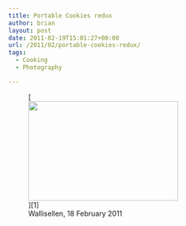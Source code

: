 ```yaml
---
title: Portable Cookies redux
author: brian
layout: post
date: 2011-02-19T15:01:27+00:00
url: /2011/02/portable-cookies-redux/
tags:
  - Cooking
  - Photography

---
```

<figure id="attachment_183" style="width: 300px" class="wp-caption aligncenter">[<img class="size-medium wp-image-183" title="IMG_3875" src="http://trammell.ch/wp-content/uploads/2011/02/IMG_3875-300x200.jpg" alt="" width="300" height="200" srcset="https://trammell.ch/wp-content/uploads/2011/02/IMG_3875-300x200.jpg 300w, https://trammell.ch/wp-content/uploads/2011/02/IMG_3875.jpg 1024w" sizes="(max-width: 300px) 100vw, 300px" />][1]<figcaption class="wp-caption-text">Wallisellen, 18 February 2011</figcaption></figure>

 [1]: http://trammell.ch/wp-content/uploads/2011/02/IMG_3875.jpg